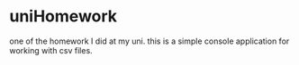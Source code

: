 # uniHomework
one of the homework I did at my uni.
this is a simple console application for working with csv files.
